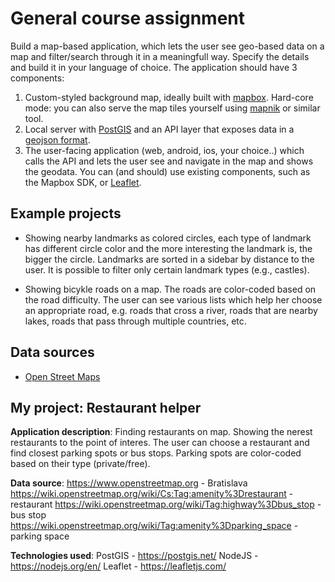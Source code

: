 # General course assignment

Build a map-based application, which lets the user see geo-based data on a map and filter/search through it in a meaningfull way. Specify the details and build it in your language of choice. The application should have 3 components:

1. Custom-styled background map, ideally built with [mapbox](http://mapbox.com). Hard-core mode: you can also serve the map tiles yourself using [mapnik](http://mapnik.org/) or similar tool.
2. Local server with [PostGIS](http://postgis.net/) and an API layer that exposes data in a [geojson format](http://geojson.org/).
3. The user-facing application (web, android, ios, your choice..) which calls the API and lets the user see and navigate in the map and shows the geodata. You can (and should) use existing components, such as the Mapbox SDK, or [Leaflet](http://leafletjs.com/).

## Example projects

- Showing nearby landmarks as colored circles, each type of landmark has different circle color and the more interesting the landmark is, the bigger the circle. Landmarks are sorted in a sidebar by distance to the user. It is possible to filter only certain landmark types (e.g., castles).

- Showing bicykle roads on a map. The roads are color-coded based on the road difficulty. The user can see various lists which help her choose an appropriate road, e.g. roads that cross a river, roads that are nearby lakes, roads that pass through multiple countries, etc.

## Data sources

- [Open Street Maps](https://www.openstreetmap.org/)

## My project: Restaurant helper

**Application description**: Finding restaurants on map. Showing the nerest restaurants to the point of interes. The user can choose a restaurant and find closest parking spots or bus stops. Parking spots are color-coded based on their type (private/free).

**Data source**: 
https://www.openstreetmap.org - Bratislava
https://wiki.openstreetmap.org/wiki/Cs:Tag:amenity%3Drestaurant - restaurant
https://wiki.openstreetmap.org/wiki/Tag:highway%3Dbus_stop - bus stop
https://wiki.openstreetmap.org/wiki/Tag:amenity%3Dparking_space - parking space

**Technologies used**: 
PostGIS - https://postgis.net/
NodeJS - https://nodejs.org/en/
Leaflet - https://leafletjs.com/
